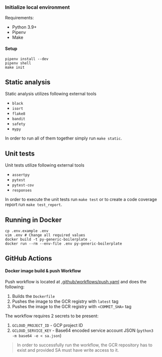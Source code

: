 ### Initialize local environment

Requirements:

* Python 3.9+
* Pipenv
* Make

#### Setup

```shell
pipenv install --dev
pipenv shell
make init
```

## Static analysis

Static analysis utilizes following external tools

- `black`
- `isort`
- `flake8`
- `bandit`
- `safety`
- `mypy`

In order to run all of them together simply run `make static`.

## Unit tests

Unit tests utilize following external tools

- `assertpy`
- `pytest`
- `pytest-cov`
- `responses`

In order to execute the unit tests run `make test` or to create a code coverage report run `make test_report`.

## Running in Docker

```shell
cp .env.example .env
vim .env # Change all required values
docker build -t py-generic-boilerplate .
docker run --rm --env-file .env py-generic-boilerplate
```

## GitHub Actions

#### Docker image build & push Workflow

Push workflow is located at [.github/workflows/push.yaml](.github/workflows/push.yaml) and does the following:

1. Builds the `Dockerfile`
2. Pushes the image to the GCR registry with `latest` tag
3. Pushes the image to the GCR registry with `<COMMIT_SHA>` tag

The workflow requires 2 secrets to be present:

1. `GCLOUD_PROJECT_ID` - GCP project ID
2. `GCLOUD_SERVICE_KEY` - Base64 encoded service account JSON (`python3 -m base64 -e < sa.json`)

> In order to successfully run the workflow, the GCR repository has to exist and provided SA must have write access to it.
